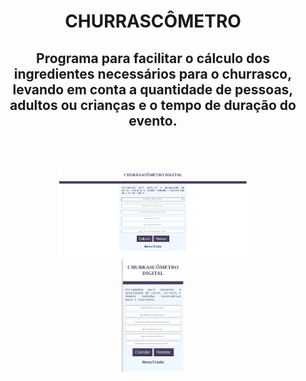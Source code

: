 <div align="center">

# CHURRASCÔMETRO 

## Programa para facilitar o cálculo dos ingredientes necessários para o churrasco, levando em conta a quantidade de pessoas, adultos ou crianças e o tempo de duração do evento.
</div>



<br><br>

<div align="center">
    <img width="60%" src="./public/img.png" alt="print churrascômetro"><br>
    <img width="20%" src="./public/imgres.png" alt="print churrascômetro responsivo">
</div>

